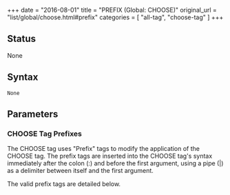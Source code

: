+++
date = "2016-08-01"
title = "PREFIX (Global: CHOOSE)"
original_url = "list/global/choose.html#prefix"
categories = [ "all-tag", "choose-tag" ]
+++

## Status

None

## Syntax

`None`

## Parameters




### <span id="prefix"></span> CHOOSE Tag Prefixes

The CHOOSE tag uses "Prefix" tags to modify the application of the
CHOOSE tag. The prefix tags are inserted into the CHOOSE tag's syntax
immediately after the colon (:) and before the first argument, using a
pipe (|) as a delimiter between itself and the first argument.

The valid prefix tags are detailed below.

